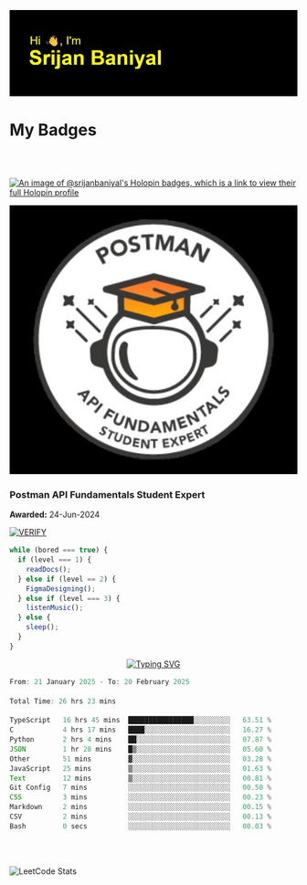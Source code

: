 ![Header](./header.png)

# My Badges

<Br />
<Br />

[![An image of @srijanbaniyal's Holopin badges, which is a link to view their full Holopin profile](https://holopin.me/srijanbaniyal)](https://holopin.io/@srijanbaniyal)

[![Postman API Fundamentals Student Expert](/Postman.jpeg)](https://api.badgr.io/public/assertions/r9BLLy0oTfKJBbkGuDI1zA)

### Postman API Fundamentals Student Expert

**Awarded:** 24-Jun-2024

[![VERIFY](https://img.shields.io/badge/VERIFY-blue)](https://badgecheck.io?url=https%3A%2F%2Fapi.badgr.io%2Fpublic%2Fassertions%2Fr9BLLy0oTfKJBbkGuDI1zA)

```javascript
while (bored === true) {
  if (level === 1) {
    readDocs();
  } else if (level == 2) {
    FigmaDesigning();
  } else if (level === 3) {
    listenMusic();
  } else {
    sleep();
  }
}
```

<p align="center">
  <a href="https://git.io/typing-svg"><img src="https://readme-typing-svg.demolab.com?font=Tilt+Prism&size=30&pause=1000&color=0FF75B&center=true&vCenter=true&width=800&height=80&lines=Time+spent+on+various+Programming+languages" alt="Typing SVG" /></a>
</p>

<!--START_SECTION:waka-->

```TypeScript
From: 21 January 2025 - To: 20 February 2025

Total Time: 26 hrs 23 mins

TypeScript   16 hrs 45 mins  ████████████████░░░░░░░░░   63.51 %
C            4 hrs 17 mins   ████░░░░░░░░░░░░░░░░░░░░░   16.27 %
Python       2 hrs 4 mins    ██░░░░░░░░░░░░░░░░░░░░░░░   07.87 %
JSON         1 hr 28 mins    █▒░░░░░░░░░░░░░░░░░░░░░░░   05.60 %
Other        51 mins         ▓░░░░░░░░░░░░░░░░░░░░░░░░   03.28 %
JavaScript   25 mins         ▒░░░░░░░░░░░░░░░░░░░░░░░░   01.63 %
Text         12 mins         ▒░░░░░░░░░░░░░░░░░░░░░░░░   00.81 %
Git Config   7 mins          ░░░░░░░░░░░░░░░░░░░░░░░░░   00.50 %
CSS          3 mins          ░░░░░░░░░░░░░░░░░░░░░░░░░   00.23 %
Markdown     2 mins          ░░░░░░░░░░░░░░░░░░░░░░░░░   00.15 %
CSV          2 mins          ░░░░░░░░░░░░░░░░░░░░░░░░░   00.13 %
Bash         0 secs          ░░░░░░░░░░░░░░░░░░░░░░░░░   00.03 %
```

<!--END_SECTION:waka-->

<Br />
<Br />

![LeetCode Stats](https://leetcard.jacoblin.cool/Srijan-Baniyal?theme=dark&font=Rasa&ext=contest)
